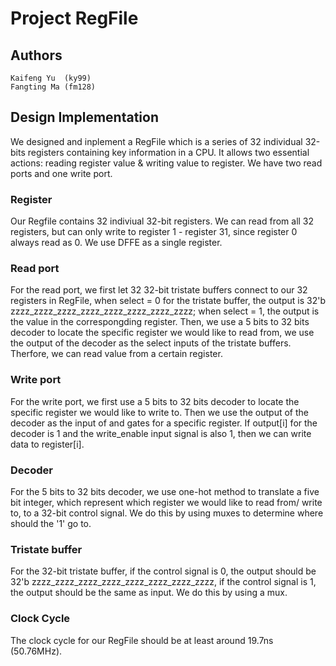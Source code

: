 # Project RegFile
## Authors
    Kaifeng Yu  (ky99)
    Fangting Ma (fm128)
## Design Implementation
We designed and inplement a RegFile which is a series of 32 individual 32-bits registers containing key information in a CPU. It allows two essential actions: reading register value & writing value to register. We have two read ports and one write port.
### Register
Our Regfile contains 32 indiviual 32-bit registers. We can read from all 32 registers, but can only write to register 1 - register 31, since register 0 always read as 0. We use DFFE as a single register.
### Read port
For the read port, we first let 32 32-bit tristate buffers connect to our 32 registers in RegFile, when select = 0 for the tristate buffer, the output is 32'b zzzz_zzzz_zzzz_zzzz_zzzz_zzzz_zzzz_zzzz; when select = 1, the output is the value in the correspongding register. Then, we use a 5 bits to 32 bits decoder to locate the specific register we would like to read from, we use the output of the decoder as the select inputs of the tristate buffers. Therfore, we can read value from a certain register.
### Write port
For the write port, we first use a 5 bits to 32 bits decoder to locate the specific register we would like to write to. Then we use the output of the decoder as the input of and gates for a specific register. If output[i] for the decoder is 1 and the write_enable input signal is also 1, then we can write data to register[i].
### Decoder
For the 5 bits to 32 bits decoder, we use one-hot method to translate a five bit integer, which represent which register we would like to read from/ write to, to a 32-bit control signal. We do this by using muxes to determine where should the '1' go to.
### Tristate buffer 
For the 32-bit tristate buffer, if the control signal is 0, the output should be 32'b zzzz_zzzz_zzzz_zzzz_zzzz_zzzz_zzzz_zzzz, if the control signal is 1, the output should be the same as input. We do this by using a mux.
### Clock Cycle
The clock cycle for our RegFile should be at least around 19.7ns (50.76MHz).
